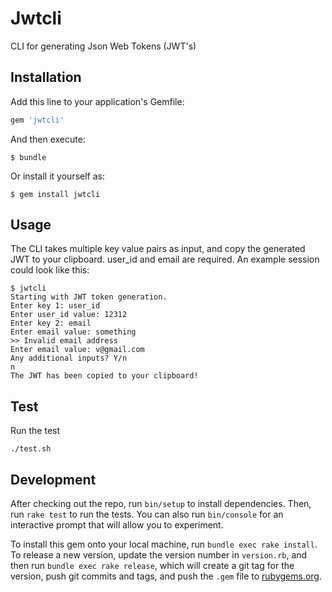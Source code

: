 # Jwtcli

CLI for generating Json Web Tokens (JWT's)

## Installation

Add this line to your application's Gemfile:

```ruby
gem 'jwtcli'
```

And then execute:

    $ bundle

Or install it yourself as:

    $ gem install jwtcli

## Usage
The CLI takes multiple key value pairs as input, and copy the generated JWT to your clipboard.
user_id and email are required.
An example session could look like this:
```
$ jwtcli
Starting with JWT token generation.
Enter key 1: user_id
Enter user_id value: 12312
Enter key 2: email
Enter email value: something
>> Invalid email address
Enter email value: v@gmail.com
Any additional inputs? Y/n
n
The JWT has been copied to your clipboard!
```

## Test
Run the test
```
./test.sh
```

## Development

After checking out the repo, run `bin/setup` to install dependencies. Then, run `rake test` to run the tests. You can also run `bin/console` for an interactive prompt that will allow you to experiment.

To install this gem onto your local machine, run `bundle exec rake install`. To release a new version, update the version number in `version.rb`, and then run `bundle exec rake release`, which will create a git tag for the version, push git commits and tags, and push the `.gem` file to [rubygems.org](https://rubygems.org).
